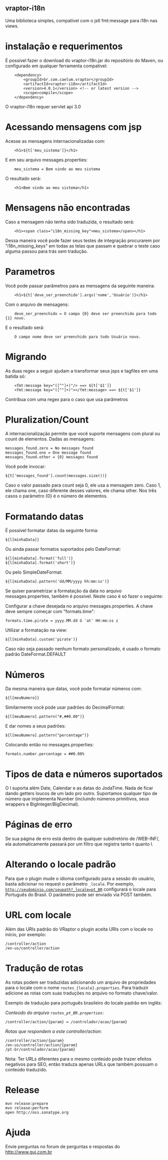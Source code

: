 ## vraptor-i18n


Uma biblioteca simples, compatível com o jstl fmt:message para i18n nas views.

# instalação e requerimentos

É possível fazer o download do vraptor-i18n.jar do repositório do Maven, ou configurado em qualquer ferramenta compatível:

		<dependency>
			<groupId>br.com.caelum.vraptor</groupId>
			<artifactId>vraptor-i18n</artifactId>
			<version>4.0.1</version> <!-- or latest version -->
			<scope>compile</scope>
		</dependency>


O vraptor-i18n requer servlet api 3.0

# Acessando mensagens com jsp

Acesse as mensagens internacionalizadas com:

		<h1>${t['meu_sistema']}</h1>

E em seu arquivo messages.properties:

		meu_sistema = Bem vindo ao meu sistema
		
O resultado será:

		<h1>Bem vindo ao meu sistema</h1>
	
# Mensagens não encontradas
		
Caso a mensagem não tenha sido traduzida, o resultado será:

		<h1><span class="i18n_missing_key">meu_sistema</span></h1>
	
Dessa maneira você pode fazer seus testes de integração procurarem por "i18n_missing_keys" em todas as telas que passam e quebrar o teste caso alguma passou para trás sem tradução.

# Parametros

Você pode passar parâmetros para as mensagens da seguinte maneira:

		<h1>${t['deve_ser_preenchido'].args('nome','Usuário')}</h1>

Com o arquivo de mensagens:

		deve_ser_preenchido = O campo {0} deve ser preenchido para todo {1} novo.
	
E o resultado será:

		O campo nome deve ser preenchido para todo Usuário novo.

# Migrando

As duas regex a seguir ajudam a transformar seus jsps e tagfiles em uma batida só:

		<fmt:message key="([^"]+)"/> ==> ${t['$1']}
		<fmt:message key="([^"]+)"></fmt:message> ==> ${t['$1']}
		
Contribua com uma regex para o caso que usa parâmetros

# Pluralization/Count

A internacionalização permite que você suporte mensagens com plural ou count de elementos.
Dadas as mensagens:

	messages_found.zero = No messages found
	messages_found.one = One message found
	messages_found.other = {0} messages found
	
Você pode invocar:

	${t['messages_found'].count(messages.size())}
	
Caso o valor passado para count seja 0, ele usa a mensagem zero. Caso 1, ele chama one, caso diferente desses valores, ele chama other.
Nos três casos o parâmetro {0} é o número de elementos.

# Formatando datas

É possível formatar datas da seguinte forma:

    ${l[minhaData]}

Ou ainda passar formatos suportados pelo DateFormat:

    ${l[minhaData].format('full')}
    ${l[minhaData].format('short')}

Ou pelo SimpleDateFormat:

    ${l[minhaData].pattern('dd/MM/yyyy hh:mm:ss')}


Se quiser parametrizar a formatação da data no arquivo messages.properties,
também é possível. Neste caso é só fazer o seguinte:

Configurar a chave desejada no arquivo messages.properties. A chave deve sempre
começar com "formats.time":

    formats.time.pirate = yyyy.MM.dd G 'at' HH:mm:ss z

Utilizar a formatação na view:

    ${l[minhaData].custom('pirate')}

Caso não seja passado nenhum formato personalizado, é usado o formato padrão
DateFormat.DEFAULT

# Números

Da mesma maneira que datas, você pode formatar números com:

	${l[meuNumero]}

Similarmente você pode usar padrões do DecimalFormat:

	${l[meuNumero].pattern("#,##0.00")}
	
E dar nomes a seus padrões:

	${l[meuNumero].pattern("percentage")}
	
Colocando então no messages.properties:

	formats.number.percentage = ##0.00%

# Tipos de data e números suportados

O l suporta além Date, Calendar e as datas do JodaTime. Nada de ficar dando getters loucos de um lado pro outro.
Suportamos qualquer tipo de número que implementa Number (incluindo números primitivos, seus wrappers e BigInteger/BigDecimal).

# Páginas de erro

Se sua página de erro está dentro de qualquer subdiretório de /WEB-INF/, ela automaticamente passará por um filtro que registra tanto t quanto l.

# Alterando o locale padrão

Para que o plugin mude o idioma configurado para a sessão do usuário, basta adicionar no request o parâmetro <code>_locale</code>. Por exemplo, <code>http://seudominio.com/seupath?_locale=pt_BR</code> configurará o locale para Português do Brasil. O parâmetro pode ser enviado via POST também.

# URL com locale

Além das URIs padrão do VRaptor o plugin aceita URIs com o locale no início, por exemplo: 
```
/controller/action
/en-us/controller/action
``` 

# Tradução de rotas

As rotas podem ser traduzidas adicionando um arquivo de propriedades para o locale com o nome <code>routes_{locale}.properties</code>.
Para traduzir adicione as rotas com suas traduções no arquivo no formato chave/valor.

Exemplo de tradução para português brasileiro do locale padrão em inglês:

*Conteúdo do arquivo <code>routes_pt_BR.properties</code>*:

```
/controller/action/{param} = /controlador/acao/{param}
```

*Rotas que respondem a este controller/action*:

```
/controller/action/{param}
/en-us/controller/action/{param}
/pt-br/controlador/acao/{param}
``` 

Nota: Ter URLs diferentes para o mesmo conteúdo pode trazer efeitos negativos para SEO, então traduza apenas URLs que também possuam o conteúdo traduzido.

# Release

	mvn release:prepare
	mvn release:perform
	open http://oss.sonatype.org

# Ajuda

Envie perguntas no forum de perguntas e respostas do http://www.guj.com.br
